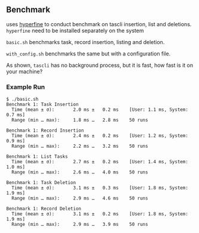 ## Benchmark

uses [hyperfine](https://github.com/sharkdp/hyperfine) to conduct benchmark on tascli insertion, list and deletions. `hyperfine` need to be installed separately on the system

`basic.sh` benchmarks task, record insertion, listing and deletion.

`with_config.sh` benchmarks the same but with a configuration file.

As shown, `tascli` has no background process, but it is fast, how fast is it on your machine?

### Example Run

```
$ ./basic.sh
Benchmark 1: Task Insertion
  Time (mean ± σ):       2.0 ms ±   0.2 ms    [User: 1.1 ms, System: 0.7 ms]
  Range (min … max):     1.8 ms …   2.8 ms    50 runs

Benchmark 1: Record Insertion
  Time (mean ± σ):       2.4 ms ±   0.2 ms    [User: 1.2 ms, System: 0.9 ms]
  Range (min … max):     2.2 ms …   3.2 ms    50 runs

Benchmark 1: List Tasks
  Time (mean ± σ):       2.7 ms ±   0.2 ms    [User: 1.4 ms, System: 1.0 ms]
  Range (min … max):     2.6 ms …   4.0 ms    50 runs

Benchmark 1: Task Deletion
  Time (mean ± σ):       3.1 ms ±   0.3 ms    [User: 1.8 ms, System: 1.9 ms]
  Range (min … max):     2.9 ms …   4.6 ms    50 runs

Benchmark 1: Record Deletion
  Time (mean ± σ):       3.1 ms ±   0.2 ms    [User: 1.8 ms, System: 1.9 ms]
  Range (min … max):     2.9 ms …   3.9 ms    50 runs
```
